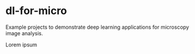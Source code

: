 # dl-for-micro

Example projects to demonstrate deep learning applications for microscopy image analysis.

Lorem ipsum
